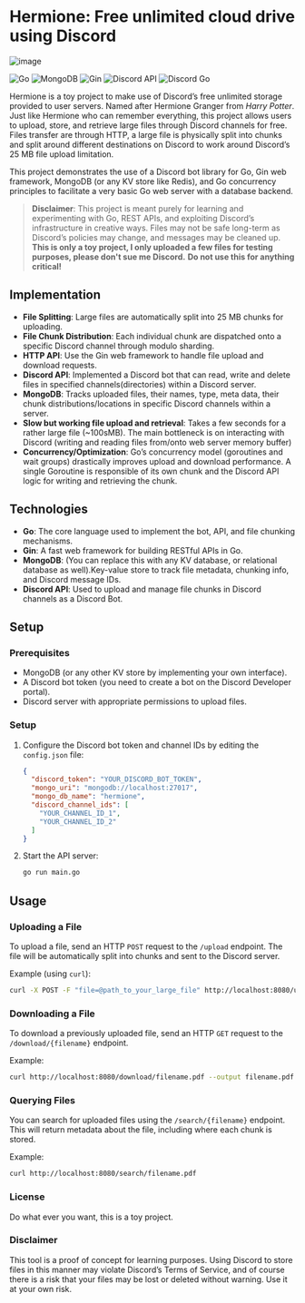 # Hermione: Free unlimited cloud drive using Discord

![image](https://github.com/user-attachments/assets/dfb29f36-55ce-427c-9ae0-5b36f1ebe345)

![Go](https://img.shields.io/badge/Language-Go-00ADD8)
![MongoDB](https://img.shields.io/badge/Database-MongoDB-47A248)
![Gin](https://img.shields.io/badge/Framework-Gin-00b140)
![Discord API](https://img.shields.io/badge/API-Discord-7289da)
![Discord Go](https://img.shields.io/badge/Library-DiscordGo-7289da)

Hermione is a toy project to make use of Discord’s free unlimited storage provided to user servers.
Named after Hermione Granger from *Harry Potter*.
Just like Hermione who can remember everything, this project allows users to upload, store, and retrieve large files through Discord channels for free. 
Files transfer are through HTTP, a large file is physically split into chunks and split around different destinations on Discord to work around Discord’s 25 MB file upload limitation. 

This project demonstrates the use of a Discord bot library for Go, Gin web framework, MongoDB (or any KV store like Redis), and Go concurrency principles to facilitate a very basic Go web server with a database backend.

> **Disclaimer**: This project is meant purely for learning and experimenting with Go, REST APIs, and exploiting Discord’s infrastructure in creative ways. Files may not be safe long-term as Discord’s policies may change, and messages may be cleaned up.
> **This is only a toy project, I only uploaded a few files for testing purposes, please don't sue me Discord.**
> **Do not use this for anything critical!**

## Implementation
- **File Splitting**: Large files are automatically split into 25 MB chunks for uploading.
- **File Chunk Distribution**: Each individual chunk are dispatched onto a specific Discord channel through modulo sharding.
- **HTTP API**: Use the Gin web framework to handle file upload and download requests.
- **Discord API**: Implemented a Discord bot that can read, write and delete files in specified channels(directories) within a Discord server.
- **MongoDB**: Tracks uploaded files, their names, type, meta data, their chunk distributions/locations in specific Discord channels within a server.
- **Slow but working file upload and retrieval**: Takes a few seconds for a rather large file (~100sMB). The main bottleneck is on interacting with Discord (writing and reading files from/onto web server memory buffer)
- **Concurrency/Optimization**: Go’s concurrency model (goroutines and wait groups) drastically improves upload and download performance. A single Goroutine is responsible of its own chunk and the Discord API logic for writing and retrieving the chunk.

## Technologies

- **Go**: The core language used to implement the bot, API, and file chunking mechanisms.
- **Gin**: A fast web framework for building RESTful APIs in Go.
- **MongoDB**: (You can replace this with any KV database, or relational database as well).Key-value store to track file metadata, chunking info, and Discord message IDs.
- **Discord API**: Used to upload and manage file chunks in Discord channels as a Discord Bot.

## Setup

### Prerequisites
- MongoDB (or any other KV store by implementing your own interface).
- A Discord bot token (you need to create a bot on the Discord Developer portal).
- Discord server with appropriate permissions to upload files.

### Setup

1. Configure the Discord bot token and channel IDs by editing the `config.json` file:
    ```json
    {
      "discord_token": "YOUR_DISCORD_BOT_TOKEN",
      "mongo_uri": "mongodb://localhost:27017",
      "mongo_db_name": "hermione",
      "discord_channel_ids": [
        "YOUR_CHANNEL_ID_1",
        "YOUR_CHANNEL_ID_2"
      ]
    }
    ```

2. Start the API server:
    ```bash
    go run main.go
    ```

## Usage

### Uploading a File

To upload a file, send an HTTP `POST` request to the `/upload` endpoint. The file will be automatically split into chunks and sent to the Discord server.

Example (using `curl`):

```bash
curl -X POST -F "file=@path_to_your_large_file" http://localhost:8080/upload
```

### Downloading a File

To download a previously uploaded file, send an HTTP `GET` request to the `/download/{filename}` endpoint.

Example:

```bash
curl http://localhost:8080/download/filename.pdf --output filename.pdf
```

### Querying Files

You can search for uploaded files using the `/search/{filename}` endpoint. This will return metadata about the file, including where each chunk is stored.

Example:

```bash
curl http://localhost:8080/search/filename.pdf
```

### License

Do what ever you want, this is a toy project.

### Disclaimer

This tool is a proof of concept for learning purposes. Using Discord to store files in this manner may violate Discord’s Terms of Service, and of course there is a risk that your files may be lost or deleted without warning. Use it at your own risk.









